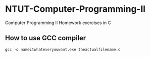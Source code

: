 # NTUT-Computer-Programming-II
Computer Programming II Homework exercises in C

## How to use GCC compiler

```markdown
gcc -o nameitwhateveryouwant.exe theactualfilename.c
```